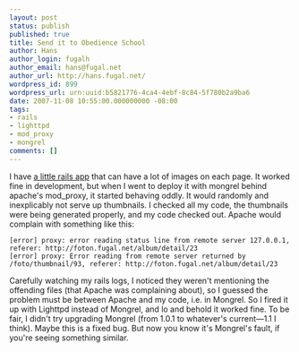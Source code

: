 ```yaml
---
layout: post
status: publish
published: true
title: Send it to Obedience School
author: Hans
author_login: fugalh
author_email: hans@fugal.net
author_url: http://hans.fugal.net/
wordpress_id: 899
wordpress_url: urn:uuid:b5821776-4ca4-4ebf-8c84-5f780b2a9ba6
date: 2007-11-08 10:55:00.000000000 -08:00
tags:
- rails
- lighttpd
- mod_proxy
- mongrel
comments: []
---
```

<p>I have <a href="http://foton.fugal.net">a little rails app</a> that can have a lot of
images on each page. It worked fine in development, but when I went to deploy
it with mongrel behind apache's mod_proxy, it started behaving oddly. It would
randomly and inexplicably not serve up thumbnails. I checked all my code, the
thumbnails were being generated properly, and my code checked out. Apache would
complain with something like this:</p>

<pre><code>[error] proxy: error reading status line from remote server 127.0.0.1, referer: http://foton.fugal.net/album/detail/23
[error] proxy: Error reading from remote server returned by /foto/thumbnail/93, referer: http://foton.fugal.net/album/detail/23
</code></pre>

<p>Carefully watching my rails logs, I noticed they weren't mentioning the
offending files (that Apache was complaining about), so I guessed the problem
must be between Apache and my code, i.e. in Mongrel. So I fired it up with
Lighttpd instead of Mongrel, and lo and behold it worked fine. To be fair, I
didn't try upgrading Mongrel (from 1.0.1 to whatever's current—1.1 I think).
Maybe this is a fixed bug. But now you know it's Mongrel's fault, if you're
seeing something similar.</p>
